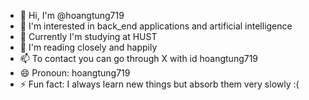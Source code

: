 - 👋 Hi, I'm @hoangtung719
- 👀 I'm interested in back_end applications and artificial intelligence
- 🌱 Currently I'm studying at HUST
- 💞️ I'm reading closely and happily
- 📫 To contact you can go through X with id hoangtung719
- 😄 Pronoun: hoangtung719
- ⚡ Fun fact: I always learn new things but absorb them very slowly :(

<!---
hoangtung719/hoangtung719 is a ✨ special ✨ repository because its `README.md` (this file) appears on your GitHub profile.
You can click the Preview link to take a look at your changes.
--->
